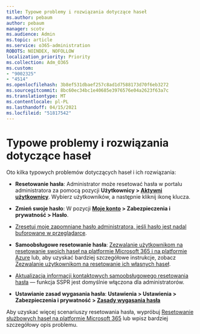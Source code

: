 ```yaml
---
title: Typowe problemy i rozwiązania dotyczące haseł
ms.author: pebaum
author: pebaum
manager: scotv
ms.audience: Admin
ms.topic: article
ms.service: o365-administration
ROBOTS: NOINDEX, NOFOLLOW
localization_priority: Priority
ms.collection: Adm_O365
ms.custom:
- "9002325"
- "4514"
ms.openlocfilehash: 3b8ef531dbaef257c8ad1d7588173d70f6eb3272
ms.sourcegitcommit: 8bc60ec34bc1e40685e3976576e04a2623f63a7c
ms.translationtype: MT
ms.contentlocale: pl-PL
ms.lasthandoff: 04/15/2021
ms.locfileid: "51817542"
---
```

# <a name="common-password-issues-and-resolutions"></a>Typowe problemy i rozwiązania dotyczące haseł

Oto kilka typowych problemów dotyczących haseł i ich rozwiązania:

- **Resetowanie hasła**: Administrator może resetować hasła w portalu administratora za pomocą pozycji **Użytkownicy > [Aktywni użytkownicy](https://portal.office.com/adminportal/home#/users)**. Wybierz użytkowników, a następnie kliknij ikonę klucza.

- **Zmień swoje hasło**: W pozycji **[Moje konto](https://portal.office.com/account/#home) > Zabezpieczenia i prywatność > Hasło**.

- [Zresetuj moje zapomniane hasło administratora, jeśli hasło jest nadal buforowane w przeglądarce](https://docs.microsoft.com/microsoft-365/admin/add-users/reset-passwords?view=o365-worldwide#reset-my-admin-password).

- **Samoobsługowe resetowanie hasła**: [Zezwalanie użytkownikom na resetowanie swoich haseł na platformie Microsoft 365 i na platformie Azure](https://portal.office.com/adminportal/home#/SettingsMultiPivot/:/Settings/L1/SelfServiceReset) lub, aby uzyskać bardziej szczegółowe instrukcje, zobacz [Zezwalanie użytkownikom na resetowanie ich własnych haseł](https://docs.microsoft.com/microsoft-365/admin/add-users/let-users-reset-passwords).

- [Aktualizacja informacji kontaktowych samoobsługowego resetowania hasła](https://go.microsoft.com/fwlink/?linkid=849451) — funkcja SSPR jest domyślnie włączona dla administratorów. 

- **Ustawianie zasad wygasania hasła**: **Ustawienia > Ustawienia > Zabezpieczenia i prywatność > [Zasady wygasania hasła](https://admin.microsoft.com/AdminPortal/Home#/SettingsMultiPivot/:/Settings/L1/PasswordPolicy)**

Aby uzyskać więcej scenariuszy resetowania hasła, wypróbuj [Resetowanie służbowych haseł na platformie Microsoft 365](https://docs.microsoft.com/microsoft-365/admin/add-users/reset-passwords) lub wpisz bardziej szczegółowy opis problemu.
